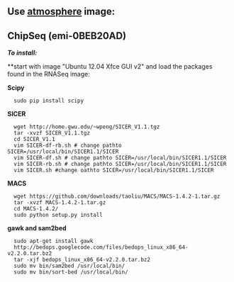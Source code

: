 Use <a href="https://atmo.iplantcollaborative.org/" title="atmosphere"> atmosphere</a> image:
----------------------------------------------------------------------------------------------
ChipSeq (emi-0BEB20AD)
-------------------------

**_To install:_**

**start with image "Ubuntu 12.04 Xfce GUI v2" and load the packages found in the <a herf="https://github.com/BradyLab/atmosphere_images/blob/master/RNASeq.md" title="RNASeq"> RNASeq image</a>:

**Scipy**

```shell
  sudo pip install scipy
```

**SICER**

```shell
  wget http://home.gwu.edu/~wpeng/SICER_V1.1.tgz
  tar -xvzf SICER_V1.1.tgz
  cd SICER_V1.1
  vim SICER-df-rb.sh # change pathto SICER=/usr/local/bin/SICER1.1/SICER
  vim SICER-df.sh # change pathto SICER=/usr/local/bin/SICER1.1/SICER
  vim SICER-rb.sh # change pathto SICER=/usr/local/bin/SICER1.1/SICER
  vim SICER.sh #change oathto SICER=/usr/local/bin/SICER1.1/SICER
```

**MACS**

```shell
  wget https://github.com/downloads/taoliu/MACS/MACS-1.4.2-1.tar.gz
  tar -xvzf MACS-1.4.2-1.tar.gz
  cd MACS-1.4.2/
  sudo python setup.py install
```

**gawk and sam2bed**

```shell
  sudo apt-get install gawk
  http://bedops.googlecode.com/files/bedops_linux_x86_64-v2.2.0.tar.bz2
  tar -xjf bedops_linux_x86_64-v2.2.0.tar.bz2
  sudo mv bin/sam2bed /usr/local/bin/
  sudo mv bin/sort-bed /usr/local/bin/
```

